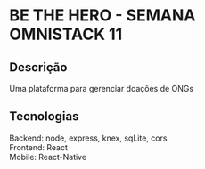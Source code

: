 # BE THE HERO - SEMANA OMNISTACK 11

## Descrição
Uma plataforma para gerenciar doações de ONGs

## Tecnologias
Backend: node, express, knex, sqLite, cors  
Frontend: React  
Mobile: React-Native  
